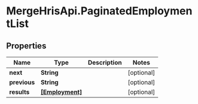 # MergeHrisApi.PaginatedEmploymentList

## Properties

Name | Type | Description | Notes
------------ | ------------- | ------------- | -------------
**next** | **String** |  | [optional] 
**previous** | **String** |  | [optional] 
**results** | [**[Employment]**](Employment.md) |  | [optional] 


